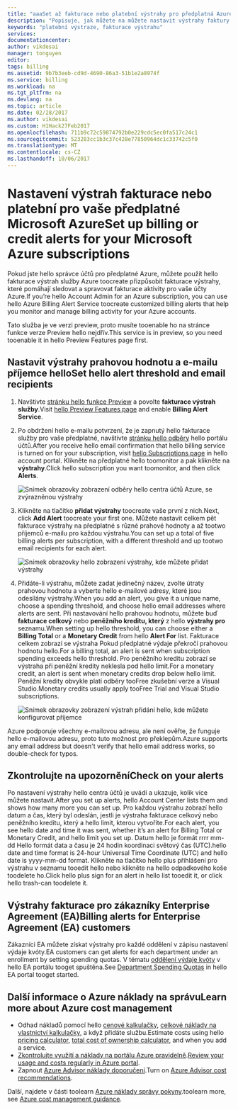 ```yaml
---
title: "aaaSet až fakturace nebo platební výstrahy pro předplatná Azure | Microsoft Docs"
description: "Popisuje, jak můžete na můžete nastavit výstrahy faktury Azure, se můžete vyhnout fakturace výskyt nečekaných událostí."
keywords: "platební výstraze, fakturace výstrahu"
services: 
documentationcenter: 
author: vikdesai
manager: tonguyen
editor: 
tags: billing
ms.assetid: 9b7b3eeb-cd9d-4690-86a3-51b1e2a8974f
ms.service: billing
ms.workload: na
ms.tgt_pltfrm: na
ms.devlang: na
ms.topic: article
ms.date: 02/28/2017
ms.author: vikdesai
ms.custom: H1Hack27Feb2017
ms.openlocfilehash: 711b9c72c59874792b0e229cdc5ec0fa517c24c1
ms.sourcegitcommit: 523283cc1b3c37c428e77850964dc1c33742c5f0
ms.translationtype: MT
ms.contentlocale: cs-CZ
ms.lasthandoff: 10/06/2017
---
```

# <a name="set-up-billing-or-credit-alerts-for-your-microsoft-azure-subscriptions"></a><span data-ttu-id="8ab6d-104">Nastavení výstrah fakturace nebo platební pro vaše předplatné Microsoft Azure</span><span class="sxs-lookup"><span data-stu-id="8ab6d-104">Set up billing or credit alerts for your Microsoft Azure subscriptions</span></span>
<span data-ttu-id="8ab6d-105">Pokud jste hello správce účtů pro předplatné Azure, můžete použít hello fakturace výstrah služby Azure toocreate přizpůsobit fakturace výstrahy, které pomáhají sledovat a spravovat fakturace aktivity pro vaše účty Azure.</span><span class="sxs-lookup"><span data-stu-id="8ab6d-105">If you’re hello Account Admin for an Azure subscription, you can use hello Azure Billing Alert Service toocreate customized billing alerts that help you monitor and manage billing activity for your Azure accounts.</span></span>

<span data-ttu-id="8ab6d-106">Tato služba je ve verzi preview, proto musíte tooenable ho na stránce funkce verze Preview hello nejdřív.</span><span class="sxs-lookup"><span data-stu-id="8ab6d-106">This service is in preview, so you need tooenable it in hello Preview Features page first.</span></span>

## <a name="set-hello-alert-threshold-and-email-recipients"></a><span data-ttu-id="8ab6d-107">Nastavit výstrahy prahovou hodnotu a e-mailu příjemce hello</span><span class="sxs-lookup"><span data-stu-id="8ab6d-107">Set hello alert threshold and email recipients</span></span>
1. <span data-ttu-id="8ab6d-108">Navštivte [stránku hello funkce Preview](https://account.windowsazure.com/PreviewFeatures) a povolte **fakturace výstrah služby**.</span><span class="sxs-lookup"><span data-stu-id="8ab6d-108">Visit [hello Preview Features page](https://account.windowsazure.com/PreviewFeatures) and enable **Billing Alert Service**.</span></span>

1. <span data-ttu-id="8ab6d-109">Po obdržení hello e-mailu potvrzení, že je zapnutý hello fakturace služby pro vaše předplatné, navštivte [stránku hello odběry](https://account.windowsazure.com/Subscriptions) hello portálu účtů.</span><span class="sxs-lookup"><span data-stu-id="8ab6d-109">After you receive hello email confirmation that hello billing service is turned on for your subscription, visit [hello Subscriptions page](https://account.windowsazure.com/Subscriptions) in hello account portal.</span></span> <span data-ttu-id="8ab6d-110">Klikněte na předplatné hello toomonitor a pak klikněte na **výstrahy**.</span><span class="sxs-lookup"><span data-stu-id="8ab6d-110">Click hello subscription you want toomonitor, and then click **Alerts**.</span></span>

    ![Snímek obrazovky zobrazení odběry hello centra účtů Azure, se zvýrazněnou výstrahy][Image1]

2. <span data-ttu-id="8ab6d-112">Klikněte na tlačítko **přidat výstrahy** toocreate vaše první z nich.</span><span class="sxs-lookup"><span data-stu-id="8ab6d-112">Next, click **Add Alert** toocreate your first one.</span></span> <span data-ttu-id="8ab6d-113">Můžete nastavit celkem pět fakturace výstrahy na předplatné s různé prahové hodnoty a až tootwo příjemců e-mailu pro každou výstrahu.</span><span class="sxs-lookup"><span data-stu-id="8ab6d-113">You can set up a total of five billing alerts per subscription, with a different threshold and up tootwo email recipients for each alert.</span></span>

    ![Snímek obrazovky hello zobrazení výstrahy, kde můžete přidat výstrahy][Image2]

3. <span data-ttu-id="8ab6d-115">Přidáte-li výstrahu, můžete zadat jedinečný název, zvolte útraty prahovou hodnotu a vyberte hello e-mailové adresy, které jsou odesílány výstrahy.</span><span class="sxs-lookup"><span data-stu-id="8ab6d-115">When you add an alert, you give it a unique name, choose a spending threshold, and choose hello email addresses where alerts are sent.</span></span> <span data-ttu-id="8ab6d-116">Při nastavování hello prahovou hodnotu, můžete buď **fakturace celkový** nebo **peněžního kreditu, který** z hello **výstrahy pro** seznamu.</span><span class="sxs-lookup"><span data-stu-id="8ab6d-116">When setting up hello threshold, you can choose either a **Billing Total** or a **Monetary Credit** from hello **Alert For** list.</span></span> <span data-ttu-id="8ab6d-117">Fakturace celkem zobrazí se výstraha Pokud předplatné výdaje překročí prahovou hodnotu hello.</span><span class="sxs-lookup"><span data-stu-id="8ab6d-117">For a billing total, an alert is sent when subscription spending exceeds hello threshold.</span></span> <span data-ttu-id="8ab6d-118">Pro peněžního kreditu zobrazí se výstraha při peněžní kredity neklesla pod hello limit.</span><span class="sxs-lookup"><span data-stu-id="8ab6d-118">For a monetary credit, an alert is sent when monetary credits drop below hello limit.</span></span> <span data-ttu-id="8ab6d-119">Peněžní kredity obvykle platí odběry tooFree zkušební verze a Visual Studio.</span><span class="sxs-lookup"><span data-stu-id="8ab6d-119">Monetary credits usually apply tooFree Trial and Visual Studio subscriptions.</span></span>

    ![Snímek obrazovky zobrazení výstrah přidání hello, kde můžete konfigurovat příjemce][Image3]

<span data-ttu-id="8ab6d-121">Azure podporuje všechny e-mailovou adresu, ale není ověřte, že funguje hello e-mailovou adresu, proto tuto možnost pro překlepům.</span><span class="sxs-lookup"><span data-stu-id="8ab6d-121">Azure supports any email address but doesn't verify that hello email address works, so double-check for typos.</span></span>

## <a name="check-on-your-alerts"></a><span data-ttu-id="8ab6d-122">Zkontrolujte na upozornění</span><span class="sxs-lookup"><span data-stu-id="8ab6d-122">Check on your alerts</span></span>
<span data-ttu-id="8ab6d-123">Po nastavení výstrahy hello centra účtů je uvádí a ukazuje, kolik více můžete nastavit.</span><span class="sxs-lookup"><span data-stu-id="8ab6d-123">After you set up alerts, hello Account Center lists them and shows how many more you can set up.</span></span> <span data-ttu-id="8ab6d-124">Pro každou výstrahu zobrazí hello datum a čas, který byl odeslán, jestli je výstraha fakturace celkový nebo peněžního kreditu, který a hello limit, kterou vytvoříte.</span><span class="sxs-lookup"><span data-stu-id="8ab6d-124">For each alert, you see hello date and time it was sent, whether it’s an alert for Billing Total or Monetary Credit, and hello limit you set up.</span></span> <span data-ttu-id="8ab6d-125">Datum hello je formát rrrr mm-dd Hello formát data a času je 24 hodin koordinaci světový čas (UTC).</span><span class="sxs-lookup"><span data-stu-id="8ab6d-125">hello date and time format is 24-hour Universal Time Coordinate (UTC) and hello date is yyyy-mm-dd format.</span></span> <span data-ttu-id="8ab6d-126">Klikněte na tlačítko hello plus přihlášení pro výstrahu v seznamu tooedit hello nebo klikněte na hello odpadkového koše toodelete ho.</span><span class="sxs-lookup"><span data-stu-id="8ab6d-126">Click hello plus sign for an alert in hello list tooedit it, or click hello trash-can toodelete it.</span></span>

## <a name="billing-alerts-for-enterprise-agreement-ea-customers"></a><span data-ttu-id="8ab6d-127">Výstrahy fakturace pro zákazníky Enterprise Agreement (EA)</span><span class="sxs-lookup"><span data-stu-id="8ab6d-127">Billing alerts for Enterprise Agreement (EA) customers</span></span>
<span data-ttu-id="8ab6d-128">Zákazníci EA můžete získat výstrahy pro každé oddělení v zápisu nastavení výdaje kvóty.</span><span class="sxs-lookup"><span data-stu-id="8ab6d-128">EA customers can get alerts for each department under an enrollment by setting spending quotas.</span></span> <span data-ttu-id="8ab6d-129">V tématu [oddělení výdaje kvóty](https://ea.azure.com/helpdocs/departmentSpendingQuotas) v hello EA portálu tooget spuštěna.</span><span class="sxs-lookup"><span data-stu-id="8ab6d-129">See [Department Spending Quotas](https://ea.azure.com/helpdocs/departmentSpendingQuotas) in hello EA portal tooget started.</span></span>

## <a name="learn-more-about-azure-cost-management"></a><span data-ttu-id="8ab6d-130">Další informace o Azure náklady na správu</span><span class="sxs-lookup"><span data-stu-id="8ab6d-130">Learn more about Azure cost management</span></span>
- <span data-ttu-id="8ab6d-131">Odhad nákladů pomocí hello [cenové kalkulačky](https://azure.microsoft.com/pricing/calculator/), [celkové náklady na vlastnictví kalkulačky](https://aka.ms/azure-tco-calculator), a když přidáte službu.</span><span class="sxs-lookup"><span data-stu-id="8ab6d-131">Estimate costs using hello [pricing calculator](https://azure.microsoft.com/pricing/calculator/), [total cost of ownership calculator](https://aka.ms/azure-tco-calculator), and when you add a service.</span></span>
- <span data-ttu-id="8ab6d-132">[Zkontrolujte využití a náklady na portálu Azure pravidelně](billing-getting-started.md#costs).</span><span class="sxs-lookup"><span data-stu-id="8ab6d-132">[Review your usage and costs regularly in Azure portal](billing-getting-started.md#costs).</span></span>
- <span data-ttu-id="8ab6d-133">Zapnout [Azure Advisor náklady doporučení](../advisor/advisor-cost-recommendations.md).</span><span class="sxs-lookup"><span data-stu-id="8ab6d-133">Turn on [Azure Advisor cost recommendations](../advisor/advisor-cost-recommendations.md).</span></span>

<span data-ttu-id="8ab6d-134">Další, najdete v části toolearn [Azure náklady správy pokyny](billing-getting-started.md).</span><span class="sxs-lookup"><span data-stu-id="8ab6d-134">toolearn more, see [Azure cost management guidance](billing-getting-started.md).</span></span>

[Image1]: ./media/azure-billing-set-up-alerts/billingalert1.png 
[Image2]: ./media/azure-billing-set-up-alerts/billingalert2.png
[Image3]: ./media/azure-billing-set-up-alerts/billingalerts3.png 
